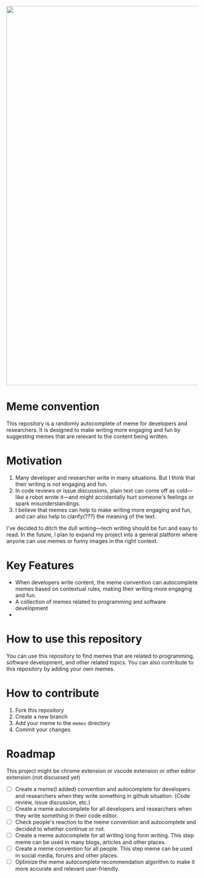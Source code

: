 <p align="center">
  <img src="https://github.com/user-attachments/assets/0c5074ef-d235-4a70-9292-9c33c3fb8dcc" width="1000">
</p>


# Meme convention

This repository is a randomly autocomplete of meme for developers and researchers.
It is designed to make writing more engaging and fun by suggesting memes that are relevant to the content being written.

# Motivation
1. Many developer and researcher write in many situations. But I think that their writing is not engaging and fun.
2. In code reviews or issue discussions, plain text can come off as cold—like a robot wrote it—and might accidentally hurt someone's feelings or spark misunderstandings.
3. I believe that memes can help to make writing more engaging and fun, and can also help to clarify(???) the meaning of the text.

I've decided to ditch the dull writing—tech writing should be fun and easy to read.
In the future, I plan to expand my project into a general platform where anyone can use memes or funny images in the right context.


# Key Features
- When developers write content, the meme convention can autocomplete memes based on contextual rules, making their writing more engaging and fun.
- A collection of memes related to programming and software development
- 

# How to use this repository
You can use this repository to find memes that are related to programming, software development, and other related topics.
You can also contribute to this repository by adding your own memes.

# How to contribute
1. Fork this repository
2. Create a new branch
3. Add your meme to the `memes` directory
4. Commit your changes

# Roadmap
This project might be chrome extension or vscode extension or other editor extension.(not discussed yet)

- [ ] Create a meme(I added) convention and autocomplete for developers and researchers when they write something in github situation. (Code review, issue discussion, etc.)
- [ ] Create a meme autocomplete for all developers and researchers when they write something in their code editor.
- [ ] Check people's reaction to the meme convention and autocomplete and decided to whether continue or not.
- [ ] Create a meme autocomplete for all writing long form writing. This step meme can be used in many blogs, articles and other places.
- [ ] Create a meme convention for all people. This step meme can be used in social media, forums and other places.
- [ ] Optimize the meme autocomplete recommendation algorithm to make it more accurate and relevant user-friendly.
